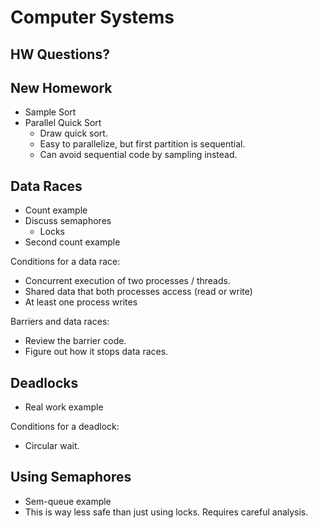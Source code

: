 # Computer Systems

## HW Questions?

## New Homework

 - Sample Sort 
 - Parallel Quick Sort
   - Draw quick sort.
   - Easy to parallelize, but first partition is sequential.
   - Can avoid sequential code by sampling instead.

## Data Races

 - Count example
 - Discuss semaphores
   - Locks
 - Second count example

Conditions for a data race:

 - Concurrent execution of two processes / threads.
 - Shared data that both processes access (read or write)
 - At least one process writes

Barriers and data races:

 - Review the barrier code.
 - Figure out how it stops data races.

## Deadlocks

 - Real work example
 
Conditions for a deadlock:

 - Circular wait.

## Using Semaphores

 - Sem-queue example
 - This is way less safe than just using locks. Requires careful analysis.

